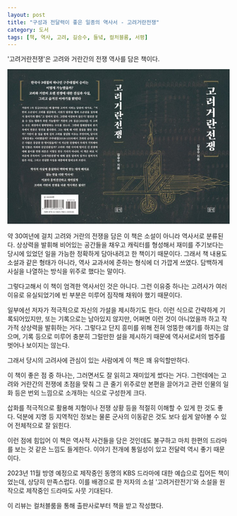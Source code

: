 ```yaml
---
layout: post
title: "구성과 전달력이 좋은 일종의 역사서 - 고려거란전쟁"
category: 도서
tags: [책, 역사, 고려, 길승수, 들녘, 컬처블룸, 서평]
---
```


'고려거란전쟁'은
고려와 거란간의 전쟁 역사를 담은 책이다.

![표지](/images/goryeo-khitan-war-book-h480.jpg)

약 30여년에 걸치 고려와 거란의 전쟁을 담은 이 책은
소설이 아니라 역사서로 분류된다.
상상력을 발휘해 비어있는 공간들을 채우고
캐릭터를 형성해서 재미를 주기보다는
당시에 있었던 일을 가능한 정확하게 담아내려고 한 책이기 때문이다.
그래서 책 내용도 소설과 같은 형태가 아니라,
역사 교과서에 준하는 형식에 더 가깝게 쓰였다.
담백하게 사실을 나열하는 방식을 위주로 했다는 말이다.

그렇다고해서 이 책이 엄격한 역사서인 것은 아니다.
그런 이유중 하나는 고려사가 여러 이유로 유실되었기에
빈 부분은 미루어 짐작해 채워야 했기 때문이다.

일부에선 저자가 적극적으로 자신의 가설을 제시하기도 한다.
이런 식으로 간략하게 기록되어있지만, 또는 기록으로는 남아있지 않지만,
어쩌면 이런 것이 아니었을까 하고 작가적 상상력을 발휘하는 거다.
그렇다고 단지 흥미를 위해 전혀 엉뚱한 얘기를 하지는 않으며,
기록 등으로 미루어 충분히 그럴만한 설을 제시하기 때문에
역사서로서의 범주를 벗어나 보이지는 않는다.

그래서 당시의 고려사에 관심이 있는 사람에게 이 책은 꽤 유익할만하다.

이 책이 좋은 점 중 하나는,
그러면서도 잘 읽히고 재미있게 썼다는 거다.
그런데에는 고려와 거란간의 전쟁에 초점을 맞춰
그 큰 줄기 위주로만 본편을 끌어가고
관련 인물의 일화 등은 번외 느낌으로 소개하는 식으로 구성한게 크다.

삽화를 적극적으로 활용해 지형이나 전쟁 상황 등을 적절히 이해할 수 있게 한 것도 좋다.
덕분에 지명 등 지역적인 정보는 물론 군사의 이동같은 것도 보다 쉽게 알아볼 수 있어 전체적으로 잘 읽힌다.

이런 점에 힘입어 이 책은 역사적 사건들을 담은 것인데도 불구하고
마치 한편의 드라마를 보는 것 같은 느낌도 들게한다.
이야기 전개에 통일성이 있고 전달력 역시 좋기 때문이다.

2023년 11월 방영 예정으로 제작중인 동명의 KBS 드라마에 대한 예습으로 집어든 책이었는데,
상당히 만족스럽다.
이를 배경으로 한 저자의 소설 '고려거란전기'와
소설을 원작으로 제작중인 드라마도 사뭇 기대된다.



<div class="im im-info">
이 리뷰는 컬처블룸을 통해 출판사로부터 책을 받고 작성했다.
</div>

